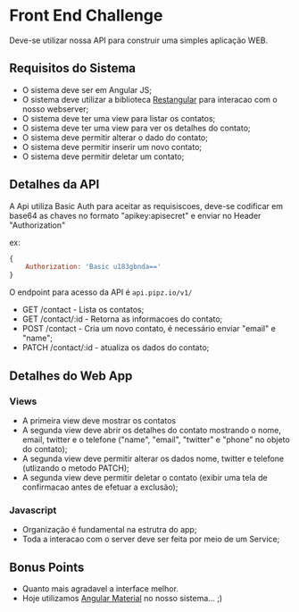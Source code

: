 # Front End Challenge

Deve-se utilizar nossa API para construir uma simples aplicação WEB.

## Requisitos do Sistema

* O sistema deve ser em Angular JS;
* O sistema deve utilizar a biblioteca [Restangular](https://github.com/mgonto/restangular) para interacao com o nosso webserver;
* O sistema deve ter uma view para listar os contatos;
* O sistema deve ter uma view para ver os detalhes do contato;
* O sistema deve permitir alterar o dado do contato;
* O sistema deve permitir inserir um novo contato;
* O sistema deve permitir deletar um contato;


## Detalhes da API

A Api utiliza Basic Auth para aceitar as requisiscoes, deve-se codificar em base64 as chaves no formato "apikey:apisecret" e enviar no Header "Authorization"

ex:
```javascript
{
	Authorization: 'Basic u183gbnda=='	
}
```

O endpoint para acesso da API é ```api.pipz.io/v1/```

* GET /contact - Lista os contatos;
* GET /contact/:id - Retorna as informacoes do contato;
* POST /contact - Cria um novo contato, é necessário enviar "email" e "name";
* PATCH /contact/:id - atualiza os dados do contato;


## Detalhes do Web App

### Views

* A primeira view deve mostrar os contatos
* A segunda view deve abrir os detalhes do contato mostrando o nome, email, twitter e o telefone ("name", "email", "twitter" e "phone" no objeto do contato);
* A segunda view deve permitir alterar os dados nome, twitter e telefone (utlizando o metodo PATCH);
* A segunda view deve permitir deletar o contato (exibir uma tela de confirmacao antes de efetuar a exclusão);

### Javascript

* Organização é fundamental na estrutra do app;
* Toda a interacao com o server deve ser feita por meio de um Service;

## Bonus Points

* Quanto mais agradavel a interface melhor.
* Hoje utilizamos [Angular Material](https://material.angularjs.org/latest/) no nosso sistema... ;)
